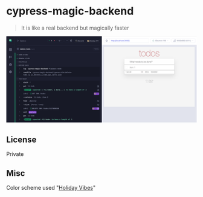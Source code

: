 # cypress-magic-backend

> It is like a real backend but magically faster

![Magic backend](./images/magic.png)

## License

Private

## Misc

Color scheme used "[Holiday Vibes](https://marketplace.visualstudio.com/items?itemName=DragonsRift.holiday-vibes)"

